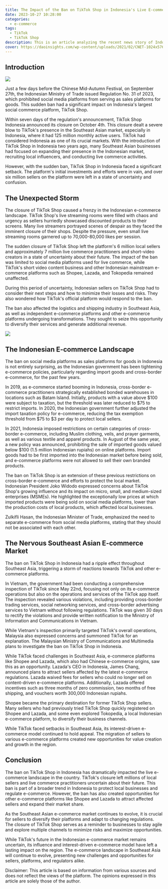 ```yaml
---
title: The Impact of the Ban on TikTok Shop in Indonesia's Live E-commerce Landscape
date: 2023-10-27 10:28:00
categories:
  - e-commerce
tags:
  - TikTok
  - TikTok Shop
description: This is an article analyzing the recent news story of Indonesia's ban on merchandising on social media such as TikTok and its implications.
cover: https://daoinsights.com/wp-content/uploads/2021/02/CNET-1024x576.jpg
---
```


## Introduction

![](https://cdn.jsdelivr.net/gh/PirlosM/image@main/20231027170420.png)

Just a few days before the Chinese Mid-Autumn Festival, on September 27th, the Indonesian Ministry of Trade issued Regulation No. 31 of 2023, which prohibited social media platforms from serving as sales platforms for goods. This sudden ban had a significant impact on Indonesia's largest social commerce platform, TikTok Shop.  

Within seven days of the regulation's announcement, TikTok Shop Indonesia announced its closure on October 4th. This closure dealt a severe blow to TikTok's presence in the Southeast Asian market, especially in Indonesia, where it had 125 million monthly active users. TikTok had considered Indonesia as one of its crucial markets. With the introduction of TikTok Shop in Indonesia two years ago, many Southeast Asian businesses had focused on expanding their presence in the Indonesian market, recruiting local influencers, and conducting live commerce activities.

However, with the sudden ban, TikTok Shop in Indonesia faced a significant setback. The platform's initial investments and efforts were in vain, and over six million sellers on the platform were left in a state of uncertainty and confusion.

## The Unexpected Storm

The closure of TikTok Shop caused a frenzy in the Indonesian e-commerce landscape. TikTok Shop's live streaming rooms were filled with chaos and urgency as sellers hurriedly showcased discounted products to their screens. Many live streamers portrayed scenes of despair as they faced the imminent closure of their shops. Despite the pressure, even small live streaming rooms garnered up to 70,000-80,000 likes per session.

The sudden closure of TikTok Shop left the platform's 6 million local sellers and approximately 7 million live commerce practitioners and short-video creators in a state of uncertainty about their future. The impact of the ban was limited to social media platforms used for live commerce, while TikTok's short video content business and other Indonesian mainstream e-commerce platforms such as Shopee, Lazada, and Tokopedia remained unaffected.

During this period of uncertainty, Indonesian sellers on TikTok Shop had to consider their next steps and how to minimize their losses and risks. They also wondered how TikTok's official platform would respond to the ban.

The ban also affected the logistics and shipping industry in Southeast Asia, as well as independent e-commerce platforms and other e-commerce platforms undergoing transformations. They sought to seize this opportunity to diversify their services and generate additional revenue.

![](https://cdn.jsdelivr.net/gh/PirlosM/image@main/20231027170302.png)

## The Indonesian E-commerce Landscape

The ban on social media platforms as sales platforms for goods in Indonesia is not entirely surprising, as the Indonesian government has been tightening e-commerce policies, particularly regarding import goods and cross-border e-commerce, for the past few years.

In 2019, as e-commerce started booming in Indonesia, cross-border e-commerce practitioners strategically established bonded warehouses in locations such as Batam Island. Initially, products with a value above $100 were subject to taxation, but the threshold was later reduced to $75 to restrict imports. In 2020, the Indonesian government further adjusted the import taxation policy for e-commerce, reducing the tax exemption threshold from $75 to $3 per day to protect local sellers.  

In 2021, Indonesia imposed restrictions on certain categories of cross-border e-commerce, including Muslim clothing, veils, and prayer garments, as well as various textile and apparel products. In August of the same year, a new policy was announced, prohibiting the sale of imported goods valued below $100 (1.5 million Indonesian rupiahs) on online platforms. Import goods had to be first imported into the Indonesian market before being sold, and e-commerce platforms were not allowed to sell their own branded products.

The ban on TikTok Shop is an extension of these previous restrictions on cross-border e-commerce and efforts to protect the local market. Indonesian President Joko Widodo expressed concerns about TikTok Shop's growing influence and its impact on micro, small, and medium-sized enterprises (MSMEs). He highlighted the exceptionally low prices at which imported products were being sold on social media platforms, lower than the production costs of local products, which affected local businesses. 

Zulkifli Hasan, the Indonesian Minister of Trade, emphasized the need to separate e-commerce from social media platforms, stating that they should not be associated with each other.

## The Nervous Southeast Asian E-commerce Market

The ban on TikTok Shop in Indonesia had a ripple effect throughout Southeast Asia, triggering a storm of reactions towards TikTok and other e-commerce platforms.

In Vietnam, the government had been conducting a comprehensive inspection of TikTok since May 22nd, focusing not only on its e-commerce operations but also on the operations and services of the TikTok app itself. The inspection revealed various violations, including providing cross-border trading services, social networking services, and cross-border advertising services to Vietnam without following regulations. TikTok was given 30 days to rectify the violations and provide written notification to the Ministry of Information and Communications in Vietnam.

While Vietnam's inspection primarily targeted TikTok's overall operations, Malaysia also expressed concerns and summoned TikTok for an explanation. The Malaysian Ministry of Communications and Multimedia plans to investigate the ban on TikTok Shop in Indonesia. 

While TikTok faced challenges in Southeast Asia, e-commerce platforms like Shopee and Lazada, which also had Chinese e-commerce origins, saw this as an opportunity. Lazada's CEO in Indonesia, James Chang, announced plans to attract sellers affected by the latest e-commerce regulations. Lazada waived fees for sellers who could no longer sell on content-driven e-commerce platforms. Additionally, Lazada offered incentives such as three months of zero commission, two months of free shipping, and vouchers worth 300,000 Indonesian rupiahs.

Shopee became the primary destination for former TikTok Shop sellers. Many sellers who had previously tried TikTok Shop quickly registered on Shopee and Lazada, and some even explored Tokopedia, a local Indonesian e-commerce platform, to diversify their business channels. 

While TikTok faced setbacks in Southeast Asia, its interest-driven e-commerce model continued to hold appeal. The migration of sellers to various e-commerce platforms created new opportunities for value creation and growth in the region.

## Conclusion

The ban on TikTok Shop in Indonesia has dramatically impacted the live e-commerce landscape in the country. TikTok's closure left millions of local sellers and live commerce practitioners uncertain about their future. This ban is part of a broader trend in Indonesia to protect local businesses and regulate e-commerce. However, the ban has also created opportunities for other e-commerce platforms like Shopee and Lazada to attract affected sellers and expand their market share.  

As the Southeast Asian e-commerce market continues to evolve, it is crucial for sellers to diversify their platforms and adapt to changing regulations. The closure of TikTok Shop serves as a reminder to businesses to stay agile and explore multiple channels to minimize risks and maximize opportunities.

While TikTok's future in the Indonesian e-commerce market remains uncertain, its influence and interest-driven e-commerce model have left a lasting impact on the region. The e-commerce landscape in Southeast Asia will continue to evolve, presenting new challenges and opportunities for sellers, platforms, and regulators alike.

Disclaimer: This article is based on information from various sources and does not reflect the views of the platform. The opinions expressed in this article are solely those of the author.

